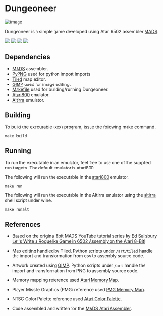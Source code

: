 # Dungeoneer

![Image](https://github.com/user-attachments/assets/31d34995-698f-4fd2-8ab1-72c6a6271c06)

Dungeoneer is a simple game developed using Atari 6502 assembler [MADS](https://mads.atari8.info/).

![](https://user-images.githubusercontent.com/7003154/168381603-66ec68b3-56f0-4b62-8a17-526e7b7cdcb3.png)
![](https://user-images.githubusercontent.com/7003154/168381620-f1eb6338-57d4-4e44-91bf-e963a10beda1.png)
![](https://user-images.githubusercontent.com/7003154/168381636-a3c4bce0-2703-461f-b03a-36af91085414.png)
![](https://user-images.githubusercontent.com/7003154/168381653-ead3c51f-c99c-4c48-956a-a1ab3e3f364d.png)

## Dependencies

- [MADS](https://mads.atari8.info/) assembler.
- [PyPNG](https://pypi.org/project/pypng/) used for python import imports.
- [Tiled](https://mapeditor.org) map editor.
- [GIMP](https://www.gimp.org/) used for image editing.
- [Makefile](https://www.gnu.org/software/make/manual/make.html) used for building/running Dungeoneer.
- [Atari800](https://atari800.github.io/) emulator.
- [Altirra](https://www.virtualdub.org/altirra.html) emulator.

## Building

To build the executable (xex) program, issue the following make command.

    make build

## Running

To run the executable in an emulator, feel free to use one of the supplied run targets.  The default emulator is atari800.

The following will run the executable in the [atari800](https://atari800.github.io/) emulator.

    make run

The following will run the executable in the Altirra emulator using the [altirra](https://www.virtualdub.org/altirra.html) shell script under wine.

    make runalt

## References

- Based on the original 8bit MADS YouTube tutorial series by Ed Salisbury [Let's Write a Roguelike Game in 6502 Assembly on the Atari 8-Bit!](https://www.youtube.com/playlist?list=PL7IgmhqRiwzEIVAOhZWnby6WPsQ8alFSI)

- Map editing handled by [Tiled](https://www.mapeditor.org/).  Python scripts under `/art/tiled` handle the import and transformation from csv to assembly source code.

- Artwork created using [GIMP](https://www.gimp.org/).  Python scripts under `/art` handle the import and transformation from PNG to assembly source code.

- Memory mapping reference used [Atari Memory Map](https://www.atariarchives.org/mapping/memorymap.php).

- Player Missile Graphics (PMG) reference used [PMG Memory Map](https://www.atariarchives.org/mapping/appendix7.php).

- NTSC Color Palette reference used [Atari Color Palette](https://atariage.com/forums/uploads/monthly_10_2015/post-6369-0-47505700-1443889945.png).

- Code assembled and written for the [MADS Atari Assembler](https://mads.atari8.info/).
